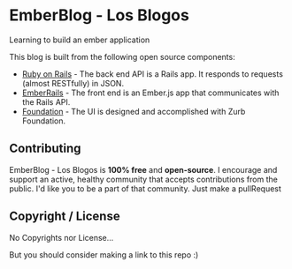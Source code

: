 EmberBlog - Los Blogos
==========

Learning to build an ember application

This blog is built from the following open source components:

- [Ruby on Rails](https://github.com/rails/rails) - The back end API is a Rails app. It responds to requests (almost RESTfully) in JSON.
- [EmberRails](https://github.com/emberjs/ember-rails) - The front end is an Ember.js app that communicates with the Rails API. 
- [Foundation](http://foundation.zurb.com/) - The UI is designed and accomplished with Zurb Foundation.



## Contributing
EmberBlog - Los Blogos is **100% free** and **open-source**. I encourage and support an active, healthy community that accepts contributions from the public. I'd like you to be a part of that community.
Just make a pullRequest

## Copyright / License
No Copyrights nor License... 

But you should consider making a link to this repo :) 